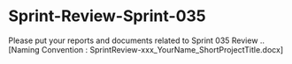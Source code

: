 # Sprint-Review-Sprint-035
Please put your reports and documents related to Sprint 035 Review .. [Naming Convention : SprintReview-xxx_YourName_ShortProjectTitle.docx]
